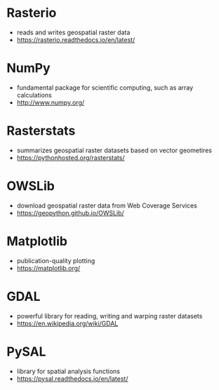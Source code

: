 # Rasterio
 - reads and writes geospatial raster data
 - https://rasterio.readthedocs.io/en/latest/

# NumPy
 - fundamental package for scientific computing, such as array calculations
 - http://www.numpy.org/

# Rasterstats
 - summarizes geospatial raster datasets based on vector geometires
 - https://pythonhosted.org/rasterstats/

# OWSLib
 - download geospatial raster data from Web Coverage Services
 - https://geopython.github.io/OWSLib/

# Matplotlib
 - publication-quality plotting
 - https://matplotlib.org/

# GDAL
 - powerful library for reading, writing and warping raster datasets
 - https://en.wikipedia.org/wiki/GDAL

# PySAL
 - library for spatial analysis functions
 - https://pysal.readthedocs.io/en/latest/
